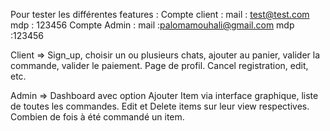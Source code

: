 Pour tester les différentes features :
	Compte client :
		mail : test@test.com
		mdp : 123456
	Compte Admin : 
		mail :palomamouhali@gmail.com
		mdp :123456

Client => Sign_up, choisir un ou plusieurs chats, ajouter au panier, valider la commande, valider le paiement. Page de profil. Cancel registration, edit, etc.

Admin => Dashboard avec option Ajouter Item via interface graphique, liste de toutes les commandes. Edit et Delete items sur leur view respectives. Combien de fois à été commandé un item.